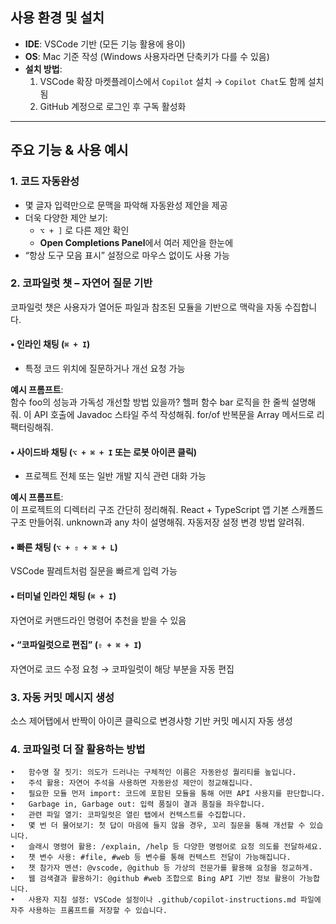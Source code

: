 ## 사용 환경 및 설치

- **IDE**: VSCode 기반 (모든 기능 활용에 용이)
- **OS**: Mac 기준 작성 (Windows 사용자라면 단축키가 다를 수 있음)
- **설치 방법**:
  1. VSCode 확장 마켓플레이스에서 `Copilot` 설치 → `Copilot Chat`도 함께 설치됨
  2. GitHub 계정으로 로그인 후 구독 활성화

---

## 주요 기능 & 사용 예시

### 1. 코드 자동완성

- 몇 글자 입력만으로 문맥을 파악해 자동완성 제안을 제공
- 더욱 다양한 제안 보기:
  - `⌥ + ]` 로 다른 제안 확인
  - **Open Completions Panel**에서 여러 제안을 한눈에
- “항상 도구 모음 표시” 설정으로 마우스 없이도 사용 가능

### 2. 코파일럿 챗 – 자연어 질문 기반

코파일럿 챗은 사용자가 열어둔 파일과 참조된 모듈을 기반으로 맥락을 자동 수집합니다.

#### • 인라인 채팅 (`⌘ + I`)

- 특정 코드 위치에 질문하거나 개선 요청 가능

**예시 프롬프트**:  
함수 foo의 성능과 가독성 개선할 방법 있을까?
헬퍼 함수 bar 로직을 한 줄씩 설명해줘.
이 API 호출에 Javadoc 스타일 주석 작성해줘.
for/of 반복문을 Array 메서드로 리팩터링해줘.

#### • 사이드바 채팅 (`⌥ + ⌘ + I` 또는 로봇 아이콘 클릭)

- 프로젝트 전체 또는 일반 개발 지식 관련 대화 가능

**예시 프롬프트**:  
이 프로젝트의 디렉터리 구조 간단히 정리해줘.
React + TypeScript 앱 기본 스캐폴드 구조 만들어줘.
unknown과 any 차이 설명해줘.
자동저장 설정 변경 방법 알려줘.

#### • 빠른 채팅 (`⌥ + ⇧ + ⌘ + L`)

VSCode 팔레트처럼 질문을 빠르게 입력 가능

#### • 터미널 인라인 채팅 (`⌘ + I`)

자연어로 커맨드라인 명령어 추천을 받을 수 있음

#### • “코파일럿으로 편집” (`⇧ + ⌘ + I`)

자연어로 코드 수정 요청 → 코파일럿이 해당 부분을 자동 편집

### 3. 자동 커밋 메시지 생성

소스 제어탭에서 반짝이 아이콘 클릭으로 변경사항 기반 커밋 메시지 자동 생성

### 4. 코파일럿 더 잘 활용하는 방법

    •	함수명 잘 짓기: 의도가 드러나는 구체적인 이름은 자동완성 퀄리티를 높입니다.
    •	주석 활용: 자연어 주석을 사용하면 자동완성 제안이 정교해집니다.
    •	필요한 모듈 먼저 import: 코드에 포함된 모듈을 통해 어떤 API 사용지를 판단합니다.
    •	Garbage in, Garbage out: 입력 품질이 결과 품질을 좌우합니다.
    •	관련 파일 열기: 코파일럿은 열린 탭에서 컨텍스트를 수집합니다.
    •	몇 번 더 물어보기: 첫 답이 마음에 들지 않을 경우, 꼬리 질문을 통해 개선할 수 있습니다.
    •	슬래시 명령어 활용: /explain, /help 등 다양한 명령어로 요청 의도를 전달하세요.
    •	챗 변수 사용: #file, #web 등 변수를 통해 컨텍스트 전달이 가능해집니다.
    •	챗 참가자 멘션: @vscode, @github 등 가상의 전문가를 활용해 요청을 정교하게.
    •	웹 검색결과 활용하기: @github #web 조합으로 Bing API 기반 정보 활용이 가능합니다.
    •	사용자 지침 설정: VSCode 설정이나 .github/copilot-instructions.md 파일에 자주 사용하는 프롬프트를 저장할 수 있습니다.
